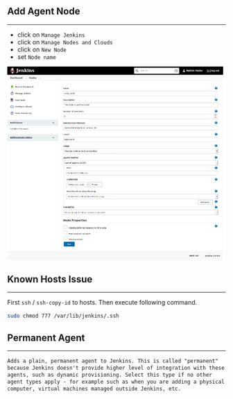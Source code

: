 ## Add Agent Node
---
- click on `Manage Jenkins`
- click on `Manage Nodes and Clouds`
- click on `New Node`
- set `Node name`

![add-node-logo](static/add-node.png)

## Known Hosts Issue
---
First `ssh` / `ssh-copy-id` to hosts.
Then execute following command.
```bash
sudo chmod 777 /var/lib/jenkins/.ssh
```

## Permanent Agent
---
```
Adds a plain, permanent agent to Jenkins. This is called "permanent" because Jenkins doesn't provide higher level of integration with these agents, such as dynamic provisioning. Select this type if no other agent types apply - for example such as when you are adding a physical computer, virtual machines managed outside Jenkins, etc.
```
